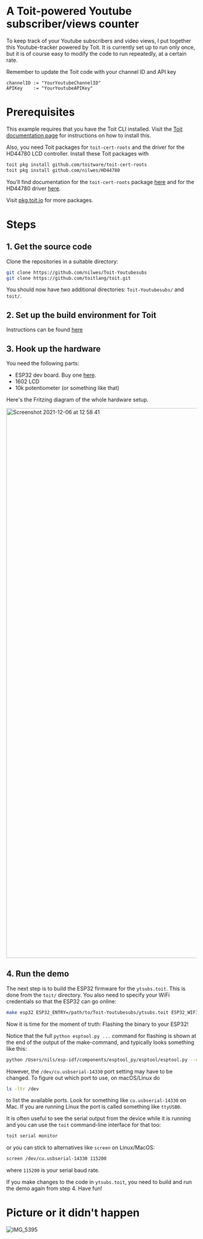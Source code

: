 # A Toit-powered Youtube subscriber/views counter
To keep track of your Youtube subscribers and video views, I put together this Youtube-tracker powered by Toit. It is currently set up to run only once, but it is of course easy to modify the code to run repeatedly, at a certain rate.

Remember to update the Toit code with your channel ID and API key
```
channelID := "YourYoutubeChannelID"
APIKey    := "YourYoutubeAPIKey"
```

# Prerequisites
This example requires that you have the Toit CLI installed. Visit the [Toit documentation page](https://docs.toit.io/getstarted/installation) for instructions on how to install this.

Also, you need Toit packages for `toit-cert-roots` and the driver for the HD44780 LCD controller. Install these Toit packages with 
```sh
toit pkg install github.com/toitware/toit-cert-roots
toit pkg install github.com/nilwes/HD44780
```
You'll find documentation for the `toit-cert-roots` package [here](https://pkg.toit.io/package/github.com%2Ftoitware%2Ftoit-cert-roots@v1.0.0) and for the HD44780 driver [here](https://pkg.toit.io/package/github.com%2Fnilwes%2FHD44780@v1.1.0).

Visit [pkg.toit.io](https://pkg.toit.io/) for more packages.

# Steps

## 1. Get the source code

Clone the repositories in a suitable directory:

``` sh
git clone https://github.com/nilwes/Toit-Youtubesubs
git clone https://github.com/toitlang/toit.git
```
You should now have two additional directories: `Toit-Youtubesubs/` and `toit/`.

## 2. Set up the build environment for Toit

Instructions can be found [here](https://github.com/toitlang/toit/blob/master/README.md)

## 3. Hook up the hardware

You need the following parts:
- ESP32 dev board. Buy one [here](https://www.digikey.com/en/products/detail/espressif-systems/ESP32-DEVKITC-32D/9356990).
- 1602 LCD
- 10k potentiometer (or something like that)
 
Here's the Fritzing diagram of the whole hardware setup. 

<img width="1453" alt="Screenshot 2021-12-06 at 12 58 41" src="https://user-images.githubusercontent.com/58735688/144842199-d79eff08-967d-450c-bcb1-a8c106eefff9.png">


## 4. Run the demo

The next step is to build the ESP32 firmware for the `ytsubs.toit`. This is done from the `toit/` directory. You also need to specify your WiFi credentials so that the ESP32 can go online:

``` sh
make esp32 ESP32_ENTRY=/path/to/Toit-Youtubesubs/ytsubs.toit ESP32_WIFI_SSID=yourwifissid ESP32_WIFI_PASSWORD=yourwifipassword
```

Now it is time for the moment of truth: Flashing the binary to your ESP32!

Notice that the full `python esptool.py ...` command for flashing is shown at the end of the output of the make-command, and typically looks something like this:

``` sh
python /Users/nils/esp-idf/components/esptool_py/esptool/esptool.py --chip esp32 --port /dev/cu.usbserial-14330 --baud 921600 --before default_reset --after hard_reset write_flash -z --flash_mode dio --flash_freq 40m --flash_size detect 0xd000 /Users/nils/toit/toit/build/esp32/ota_data_initial.bin 0x1000 /Users/nils/toit/toit/build/esp32/bootloader/bootloader.bin 0x10000 /Users/nils/toit/toit/build/esp32/toit.bin 0x8000 /Users/nils/toit/toit/build/esp32/partitions.bin
```
However, the `/dev/cu.usbserial-14330` port setting may have to be changed. To figure out which port to use, on macOS/Linux do 
```sh
ls -ltr /dev
```
to list the available ports. Look for something like `cu.usbserial-14330` on Mac. If you are running Linux the port is called something like `ttyUSB0`.

It is often useful to see the serial output from the device while it is running and you can use the `toit` command-line interface for that too:

``` sh
toit serial monitor
```
or you can stick to alternatives like `screen` on Linux/MacOS:

``` sh
screen /dev/cu.usbserial-14330 115200
```
where `115200` is your serial baud rate.

If you make changes to the code in `ytsubs.toit`, you need to build and run the demo again from step 4. Have fun!

# Picture or it didn't happen
![IMG_5395](https://user-images.githubusercontent.com/58735688/144844058-9d9e66ff-9cae-4f76-ad17-d2c774970d96.JPG)





